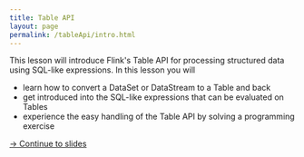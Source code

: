```yaml
---
title: Table API
layout: page
permalink: /tableApi/intro.html
---
```


This lesson will introduce Flink's Table API for processing structured data using SQL-like expressions. In this lesson you will

- learn how to convert a DataSet or DataStream to a Table and back
- get introduced into the SQL-like expressions that can be evaluated on Tables
- experience the easy handling of the Table API by solving a programming exercise 

[-> Continue to slides]({{site.baseurl}}/tableApi/slides.html)